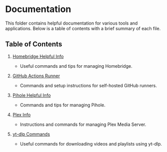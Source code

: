 # Documentation

This folder contains helpful documentation for various tools and applications. Below is a table of contents with a brief summary of each file.

## Table of Contents

1. [Homebridge Helpful Info](./docs/homebridge.md)
   - Useful commands and tips for managing Homebridge.

2. [GitHub Actions Runner](./docs/github-runners.md)
   - Commands and setup instructions for self-hosted GitHub runners.

3. [Pihole Helpful Info](./docs/pihole.md)
   - Commands and tips for managing Pihole.

4. [Plex Info](./docs/plex.md)
   - Instructions and commands for managing Plex Media Server.

5. [yt-dlp Commands](./docs/yt-dlp.md)
   - Useful commands for downloading videos and playlists using yt-dlp.
